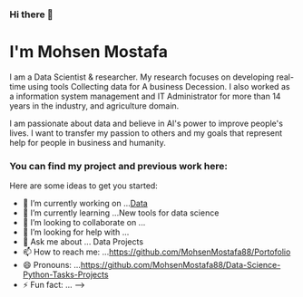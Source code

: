 ### Hi there 👋

# I'm Mohsen Mostafa 

I am a Data Scientist & researcher. My research focuses on developing real-time using tools Collecting data for A business Decession. I also worked as a information system management and IT Administrator for more than 14 years in the industry, and agriculture domain.

I am passionate about data and believe in AI's power to improve people's lives. I want to transfer my passion to others and my goals that represent help for people in business and humanity.

### You can find my project and previous work here:

Here are some ideas to get you started:

- 🔭 I’m currently working on ...[Data](https://www.belco.com/)
- 🌱 I’m currently learning ...New tools for data science
- 👯 I’m looking to collaborate on ...
- 🤔 I’m looking for help with ... 
- 💬 Ask me about ... Data Projects
- 📫 How to reach me: ...https://github.com/MohsenMostafa88/Portofolio
- 😄 Pronouns: ...https://github.com/MohsenMostafa88/Data-Science-Python-Tasks-Projects
- ⚡ Fun fact: ...
-->

